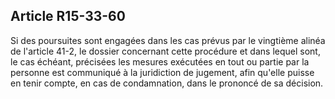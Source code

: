Article R15-33-60
----
Si des poursuites sont engagées dans les cas prévus par le vingtième alinéa de
l'article 41-2, le dossier concernant cette procédure et dans lequel sont, le
cas échéant, précisées les mesures exécutées en tout ou partie par la personne
est communiqué à la juridiction de jugement, afin qu'elle puisse en tenir
compte, en cas de condamnation, dans le prononcé de sa décision.
